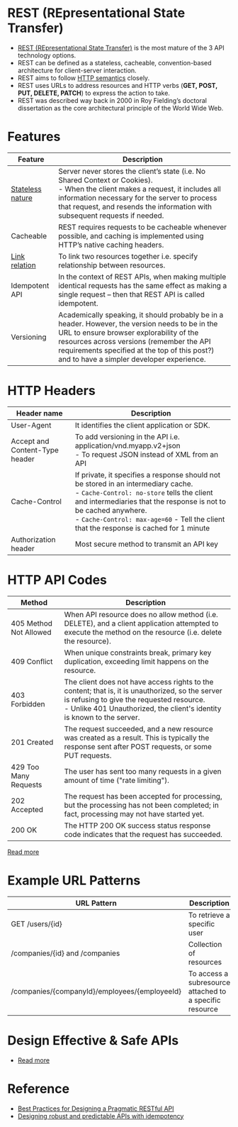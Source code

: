 # REST (REpresentational State Transfer)
- [REST (REpresentational State Transfer)](https://restfulapi.net/) is the most mature of the 3 API technology options. 
- REST can be defined as a stateless, cacheable, convention-based architecture for client-server interaction.
- REST aims to follow [HTTP semantics](https://www.javatpoint.com/computer-network-http) closely. 
- REST uses URLs to address resources and HTTP verbs (**GET, POST, PUT, DELETE, PATCH**) to express the action to take.
- REST was described way back in 2000 in Roy Fielding’s doctoral dissertation as the core architectural principle of the World Wide Web.

# Features

| Feature                                                                                 | Description                                                                                                                                                                                                                                                                           |
|-----------------------------------------------------------------------------------------|---------------------------------------------------------------------------------------------------------------------------------------------------------------------------------------------------------------------------------------------------------------------------------------|
| [Stateless nature](../7_Scalability/StatefulVsStateless.md)             | Server never stores the client’s state (i.e. No Shared Context or Cookies).<br/>- When the client makes a request, it includes all information necessary for the server to process that request, and resends the information with subsequent requests if needed.                      |
| Cacheable                                                                               | REST requires requests to be cacheable whenever possible, and caching is implemented using HTTP’s native caching headers.                                                                                                                                                             |
| [Link relation](https://restful-api-design.readthedocs.io/en/latest/relationships.html) | To link two resources together i.e. specify relationship between resources.                                                                                                                                                                                                           |
| Idempotent API                                                                          | In the context of REST APIs, when making multiple identical requests has the same effect as making a single request – then that REST API is called idempotent.                                                                                                                        |
| Versioning                                                                              | Academically speaking, it should probably be in a header. However, the version needs to be in the URL to ensure browser explorability of the resources across versions (remember the API requirements specified at the top of this post?) and to have a simpler developer experience. |

# HTTP Headers

| Header name                      | Description                                                                                                                                                                                                                                                                                           |
|----------------------------------|---------------------------------------------------------------------------------------------------------------------------------------------------------------------------------------------------------------------------------------------------------------------------------------------------|
| User-Agent                       | It identifies the client application or SDK.                                                                                                                                                                                                                                                      |
| Accept and Content-Type header   | To add versioning in the API i.e. application/vnd.myapp.v2+json<br/>- To request JSON instead of XML from an API                                                                                                                                                                                  |
| Cache-Control                    | If private, it specifies a response should not be stored in an intermediary cache.<br/>- `Cache-Control: no-store` tells the client and intermediaries that the response is not to be cached anywhere.<br/>- `Cache-Control: max-age=60` - Tell the client that the response is cached for 1 minute |
| Authorization header             | Most secure method to transmit an API key                                                                                                                                                                                                                                                         |

# HTTP API Codes

| Method                         | Description                                                                                                                                                                                                                 |
|--------------------------------|-----------------------------------------------------------------------------------------------------------------------------------------------------------------------------------------------------------------------------|
| 405 Method Not Allowed         | When API resource does no allow method (i.e. DELETE), and a client application attempted to execute the method on the resource (i.e. delete the resource).                                                                  |
| 409 Conflict                   | When unique constraints break, primary key duplication, exceeding limit happens on the resource.                                                                                                                            |
| 403 Forbidden                  | The client does not have access rights to the content; that is, it is unauthorized, so the server is refusing to give the requested resource. <br/>- Unlike 401 Unauthorized, the client's identity is known to the server. |
| 201 Created                    | The request succeeded, and a new resource was created as a result. This is typically the response sent after POST requests, or some PUT requests.                                                                           |
| 429 Too Many Requests          | The user has sent too many requests in a given amount of time ("rate limiting").                                                                                                                                            |
| 202 Accepted                   | The request has been accepted for processing, but the processing has not been completed; in fact, processing may not have started yet.                                                                                      |
| 200 OK                         | The HTTP 200 OK success status response code indicates that the request has succeeded.                                                                                                                                      |

[Read more](https://developer.mozilla.org/en-US/docs/Web/HTTP/Status)

# Example URL Patterns

| URL Pattern                                   | Description                                             |
|-----------------------------------------------|---------------------------------------------------------|
| GET /users/{id}                               | To retrieve a specific user                             |
| /companies/{id} and /companies                | Collection of resources                                 |
| /companies/{companyId}/employees/{employeeId} | To access a subresource attached to a specific resource |

# Design Effective & Safe APIs
- [Read more](https://www.linkedin.com/posts/bytebytego_systemdesign-coding-interviewtips-activity-7117376511090774016-PjMg?utm_source=share&utm_medium=member_desktop)

# Reference
- [Best Practices for Designing a Pragmatic RESTful API](https://www.vinaysahni.com/best-practices-for-a-pragmatic-restful-api)
- [Designing robust and predictable APIs with idempotency](https://stripe.com/blog/idempotency)



